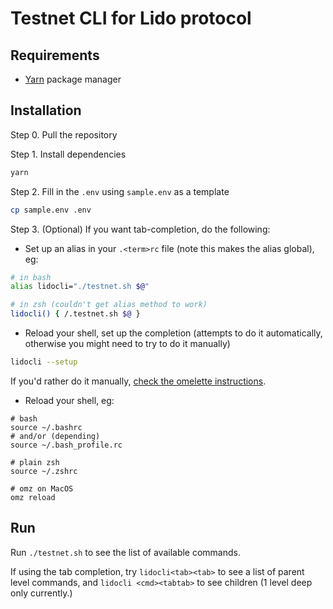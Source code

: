 # Testnet CLI for Lido protocol

## Requirements

- [Yarn](https://yarnpkg.com/) package manager

## Installation

Step 0. Pull the repository

Step 1. Install dependencies

```bash
yarn
```

Step 2. Fill in the `.env` using `sample.env` as a template

```bash
cp sample.env .env
```

Step 3. (Optional) If you want tab-completion, do the following:

* Set up an alias in your `.<term>rc` file (note this makes the alias global), eg:
```bash
# in bash
alias lidocli="./testnet.sh $@"

# in zsh (couldn't get alias method to work)
lidocli() { /.testnet.sh $@ }
```

* Reload your shell, set up the completion (attempts to do it automatically, otherwise you might need to try to do it manually)
```bash
lidocli --setup
```
If you'd rather do it manually, [check the omelette instructions](https://github.com/f/omelette#manual-installation).

* Reload your shell, eg:
```shell
# bash 
source ~/.bashrc
# and/or (depending)
source ~/.bash_profile.rc

# plain zsh
source ~/.zshrc

# omz on MacOS
omz reload
```

## Run

Run `./testnet.sh` to see the list of available commands.

If using the tab completion, try `lidocli<tab><tab>` to see a list of parent level commands, and `lidocli <cmd><tabtab>` to see children (1 level deep only currently.)
